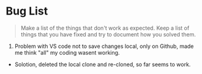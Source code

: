 # Bug List

> Make a list of the things that don't work as expected. Keep a list of things that you have fixed and try to document how you solved them.

1. Problem with VS code not to save changes local, only on Github, made me think "all" my coding wasent working.
- Solotion, deleted the local clone and re-cloned, so far seems to work.